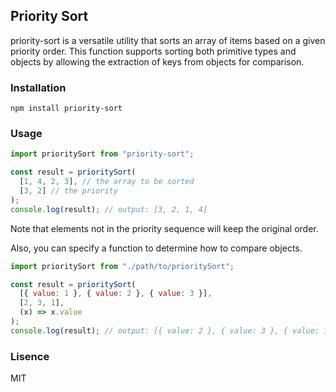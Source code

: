 ## Priority Sort

priority-sort is a versatile utility that sorts an array of items based on a given priority order. This function supports sorting both primitive types and objects by allowing the extraction of keys from objects for comparison.

### Installation

`npm install priority-sort`

### Usage

```javascript
import prioritySort from "priority-sort";

const result = prioritySort(
  [1, 4, 2, 3], // the array to be sorted
  [3, 2] // the priority
);
console.log(result); // output: [3, 2, 1, 4]
```

Note that elements not in the priority sequence will keep the original order.

Also, you can specify a function to determine how to compare objects.

```javascript
import prioritySort from "./path/to/prioritySort";

const result = prioritySort(
  [{ value: 1 }, { value: 2 }, { value: 3 }],
  [2, 3, 1],
  (x) => x.value
);
console.log(result); // output: [{ value: 2 }, { value: 3 }, { value: 1 }]
```

### Lisence

MIT
